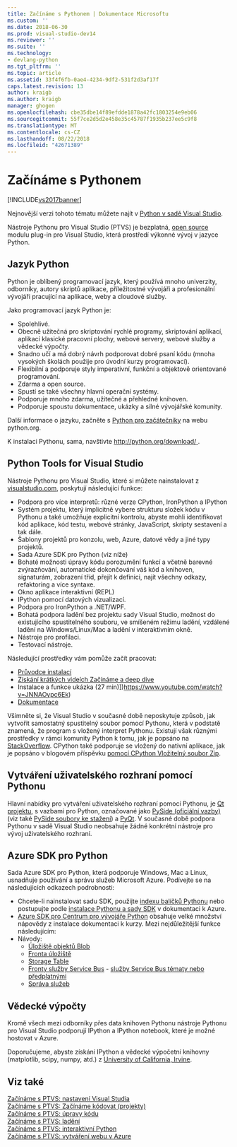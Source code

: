 ```yaml
---
title: Začínáme s Pythonem | Dokumentace Microsoftu
ms.custom: ''
ms.date: 2018-06-30
ms.prod: visual-studio-dev14
ms.reviewer: ''
ms.suite: ''
ms.technology:
- devlang-python
ms.tgt_pltfrm: ''
ms.topic: article
ms.assetid: 33f4f6fb-0ae4-4234-9df2-531f2d3af17f
caps.latest.revision: 13
author: kraigb
ms.author: kraigb
manager: ghogen
ms.openlocfilehash: cbe35dbe14f89efdde1878a42fc1803254e9eb06
ms.sourcegitcommit: 55f7ce2d5d2e458e35c45787f1935b237ee5c9f8
ms.translationtype: MT
ms.contentlocale: cs-CZ
ms.lasthandoff: 08/22/2018
ms.locfileid: "42671389"
---
```

# <a name="getting-started-with-python"></a>Začínáme s Pythonem
[!INCLUDE[vs2017banner](../includes/vs2017banner.md)]

Nejnovější verzi tohoto tématu můžete najít v [Python v sadě Visual Studio](https://docs.microsoft.com/visualstudio/python/python-in-visual-studio).  
  
Nástroje Pythonu pro Visual Studio (PTVS) je bezplatná, [open source](https://github.com/Microsoft/ptvs) modulu plug-in pro Visual Studio, která prostředí výkonné vývoj v jazyce Python.  
  
## <a name="python-the-language"></a>Jazyk Python
  
Python je oblíbený programovací jazyk, který používá mnoho univerzity, odborníky, autory skriptů aplikace, příležitostné vývojáři a profesionální vývojáři pracující na aplikace, weby a cloudové služby.

Jako programovací jazyk Python je:
  
- Spolehlivé.
- Obecně užitečná pro skriptování rychlé programy, skriptování aplikací, aplikací klasické pracovní plochy, webové servery, webové služby a vědecké výpočty.
- Snadno učí a má dobrý návrh podporovat dobré psaní kódu (mnoha vysokých školách použije pro úvodní kurzy programovací).
- Flexibilní a podporuje styly imperativní, funkční a objektově orientované programování.
- Zdarma a open source.
- Spustí se také všechny hlavní operační systémy.  
- Podporuje mnoho zdarma, užitečné a přehledné knihoven.  
- Podporuje spoustu dokumentace, ukázky a silné vývojářské komunity.  

Další informace o jazyku, začněte s [Python pro začátečníky](https://www.python.org/about/gettingstarted/) na webu python.org.

K instalaci Pythonu, sama, navštivte [ http://python.org/download/ ](http://python.org/download/).
 
  
## <a name="python-tools-for-visual-studio"></a>Python Tools for Visual Studio
  
Nástroje Pythonu pro Visual Studio, které si můžete nainstalovat z [visualstudio.com](https://www.visualstudio.com/en-us/explore/python-vs), poskytují následující funkce:  
  
- Podpora pro více interpretů: různé verze CPython, IronPython a IPython  
- Systém projektu, který implicitně vybere strukturu složek kódu v Pythonu a také umožňuje explicitní kontrolu, abyste mohli identifikovat kód aplikace, kód testu, webové stránky, JavaScript, skripty sestavení a tak dále.  
- Šablony projektů pro konzolu, web, Azure, datové vědy a jiné typy projektů.    
- Sada Azure SDK pro Python (viz níže)    
- Bohaté možnosti úpravy kódu porozumění funkcí a včetně barevné zvýrazňování, automatické dokončování váš kód a knihoven, signaturám, zobrazení tříd, přejít k definici, najít všechny odkazy, refaktoring a více syntaxe.    
- Okno aplikace interaktivní (REPL)
- IPython pomocí datových vizualizací.
- Podpora pro IronPython a .NET/WPF.    
- Bohatá podpora ladění bez projektu sady Visual Studio, možnost do existujícího spustitelného souboru, ve smíšeném režimu ladění, vzdálené ladění na Windows/Linux/Mac a ladění v interaktivním okně.   
- Nástroje pro profilaci.  
- Testovací nástroje.  
  
Následující prostředky vám pomůže začít pracovat:

- [Průvodce instalací](https://github.com/Microsoft/PTVS/wiki/PTVS-Installation)    
- [Získání krátkých videích Začínáme a deep dive](https://www.youtube.com/playlist?list=PLReL099Y5nRdLgGAdrb_YeTdEnd23s6Ff)  
- Instalace a funkce ukázka (27 min)])https://www.youtube.com/watch?v=JNNAOypc6Ek)  
- [Dokumentace](https://github.com/Microsoft/PTVS/wiki)  


Všimněte si, že Visual Studio v současné době neposkytuje způsob, jak vytvořit samostatný spustitelný soubor pomocí Pythonu, která v podstatě znamená, že program s vložený interpret Pythonu. Existují však různými prostředky v rámci komunity Python k tomu, jak je popsáno na [StackOverflow](http://stackoverflow.com/questions/5458048/how-to-make-a-python-script-standalone-executable-to-run-without-any-dependency). CPython také podporuje se vložený do nativní aplikace, jak je popsáno v blogovém příspěvku [pomocí CPython Vložitelný soubor Zip](https://blogs.msdn.microsoft.com/pythonengineering/2016/04/26/cpython-embeddable-zip-file/).
  
## <a name="building-ui-with-python"></a>Vytváření uživatelského rozhraní pomocí Pythonu  

Hlavní nabídky pro vytváření uživatelského rozhraní pomocí Pythonu, je [Qt projektu](https://www.qt.io/qt-for-application-development/), s vazbami pro Python, označované jako [PySide (oficiální vazby)](http://wiki.qt.io/PySide) (viz také [PySide soubory ke stažení](https://download.qt.io/official_releases/pyside/.)) a [PyQt](https://wiki.python.org/moin/PyQt). V současné době podpora Pythonu v sadě Visual Studio neobsahuje žádné konkrétní nástroje pro vývoj uživatelského rozhraní.

## <a name="azure-sdk-for-python"></a>Azure SDK pro Python
  
Sada Azure SDK pro Python, která podporuje Windows, Mac a Linux, usnadňuje používání a správu služeb Microsoft Azure. Podívejte se na následujících odkazech podrobnosti: 

- Chcete-li nainstalovat sadu SDK, použijte [indexu balíčků Pythonu](https://pypi.python.org/pypi/azure) nebo postupujte podle [instalace Pythonu a sady SDK](https://azure.microsoft.com/documentation/articles/python-how-to-install/) v dokumentaci k Azure. 
- [Azure SDK pro Centrum pro vývojáře Python](http://azure.microsoft.com/en-us/develop/python/) obsahuje velké množství nápovědy z instalace dokumentaci k kurzy.  Mezi nejdůležitější funkce následujícím:  
- Návody:
  - [Úložiště objektů Blob](http://azure.microsoft.com/en-us/develop/python/how-to-guides/blob-service/)  
  - [Fronta úložiště](http://azure.microsoft.com/en-us/develop/python/how-to-guides/queue-service/)  
  - [Storage Table](http://azure.microsoft.com/en-us/develop/python/how-to-guides/table-service/)  
  - [Fronty služby Service Bus](http://azure.microsoft.com/en-us/develop/python/how-to-guides/service-bus-queues/)   - [služby Service Bus tématy nebo předplatnými](http://azure.microsoft.com/en-us/develop/python/how-to-guides/service-bus-topics/) 
  - [Správa služeb](http://azure.microsoft.com/en-us/develop/python/how-to-guides/service-management/)  
 
  
  
## <a name="scientific-computing"></a>Vědecké výpočty  
Kromě všech mezi odborníky přes data knihoven Pythonu nástroje Pythonu pro Visual Studio podporují IPython a IPython notebook, které je možné hostovat v Azure.

Doporučujeme, abyste získání IPython a vědecké výpočetní knihovny (matplotlib, scipy, numpy, atd.) z [University of California, Irvine](http://www.lfd.uci.edu/~gohlke/pythonlibs/#scipy-stack).  
  
## <a name="see-also"></a>Viz také  
 [Začínáme s PTVS: nastavení Visual Studia](../python/getting-started-with-ptvs-setting-up-visual-studio.md)   
 [Začínáme s PTVS: Začínáme kódovat (projekty)](../python/getting-started-with-ptvs-start-coding-projects.md)   
 [Začínáme s PTVS: úpravy kódu](../python/getting-started-with-ptvs-editing-code.md)   
 [Začínáme s PTVS: ladění](../python/getting-started-with-ptvs-debugging.md)   
 [Začínáme s PTVS: interaktivní Python](../python/getting-started-with-ptvs-interactive-python.md)   
 [Začínáme s PTVS: vytváření webu v Azure](../python/getting-started-with-ptvs-building-a-website-in-azure.md)

